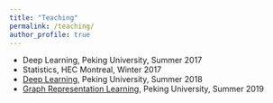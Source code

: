 ```yaml
---
title: "Teaching"
permalink: /teaching/
author_profile: true
---
```


* Deep Learning, Peking University, Summer 2017
* Statistics, HEC Montreal, Winter 2017
* [Deep Learning](/teaching/dl2018), Peking University, Summer 2018
* [Graph Representation Learning](/_teaching/2019-summer-pku-graph.md), Peking University, Summer 2019
